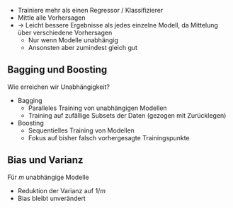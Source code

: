 - Trainiere mehr als einen Regressor / Klassifizierer
- Mittle alle Vorhersagen
- -> Leicht bessere Ergebnisse als jedes einzelne Modell, da Mittelung über verschiedene Vorhersagen
	- Nur wenn Modelle unabhängig
	- Ansonsten aber zumindest gleich gut

## Bagging und Boosting
Wie erreichen wir Unabhängigkeit?
- Bagging
	- Paralleles Training von unabhängigen Modellen
	- Training auf zufällige Subsets der Daten (gezogen mit Zurücklegen)
- Boosting
	- Sequentielles Training von Modellen
	- Fokus auf bisher falsch vorhergesagte Trainingspunkte

## Bias und Varianz
Für $m$ unabhängige Modelle
- Reduktion der Varianz auf $1/m$
- Bias bleibt unverändert
